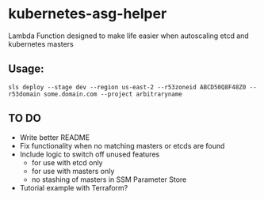 # kubernetes-asg-helper

Lambda Function designed to make life easier when autoscaling etcd and kubernetes masters

## Usage:
`sls deploy --stage dev --region us-east-2 --r53zoneid ABCD50Q8F48Z0 --r53domain some.domain.com --project arbitraryname`

## TO DO

* Write better README
* Fix functionality when no matching masters or etcds are found
* Include logic to switch off unused features
  * for use with etcd only
  * for use with masters only
  * no stashing of masters in SSM Parameter Store
* Tutorial example with Terraform?

